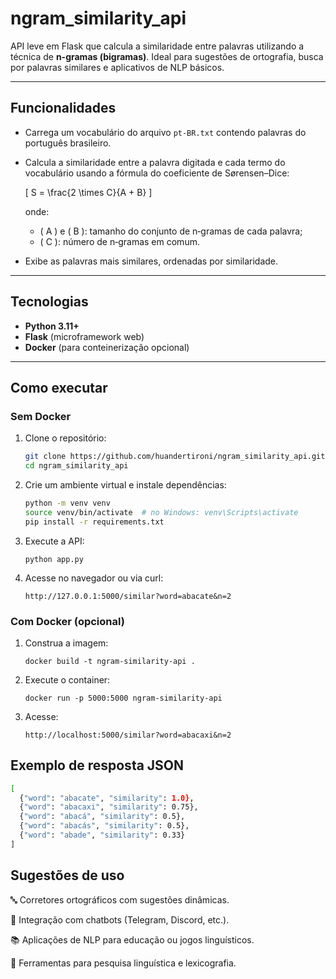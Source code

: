 # ngram_similarity_api

API leve em Flask que calcula a similaridade entre palavras utilizando a técnica de **n-gramas (bigramas)**. Ideal para sugestões de ortografia, busca por palavras similares e aplicativos de NLP básicos.

---

## Funcionalidades

- Carrega um vocabulário do arquivo `pt‑BR.txt` contendo palavras do português brasileiro.
- Calcula a similaridade entre a palavra digitada e cada termo do vocabulário usando a fórmula do coeficiente de Sørensen–Dice:

  \[
  S = \frac{2 \times C}{A + B}
  \]

  onde:
  - \( A \) e \( B \): tamanho do conjunto de n‑gramas de cada palavra;
  - \( C \): número de n‑gramas em comum.
- Exibe as palavras mais similares, ordenadas por similaridade.

---

## Tecnologias

- **Python 3.11+**
- **Flask** (microframework web)
- **Docker** (para conteinerização opcional)

---

## Como executar

### Sem Docker

1. Clone o repositório:
   ```bash
   git clone https://github.com/huandertironi/ngram_similarity_api.git
   cd ngram_similarity_api
   ```
2. Crie um ambiente virtual e instale dependências:

   ```bash
   python -m venv venv
   source venv/bin/activate  # no Windows: venv\Scripts\activate
   pip install -r requirements.txt
   ```

4. Execute a API:

   `python app.py`

6. Acesse no navegador ou via curl:

   `http://127.0.0.1:5000/similar?word=abacate&n=2`

### Com Docker (opcional)

1. Construa a imagem:

   `docker build -t ngram-similarity-api .`

2. Execute o container:

   `docker run -p 5000:5000 ngram-similarity-api`

4. Acesse:

    `http://localhost:5000/similar?word=abacaxi&n=2`


## Exemplo de resposta JSON

   ```bash
   [
     {"word": "abacate", "similarity": 1.0},
     {"word": "abacaxi", "similarity": 0.75},
     {"word": "abacá", "similarity": 0.5},
     {"word": "abacás", "similarity": 0.5},
     {"word": "abade", "similarity": 0.33}
   ]
   ```

##  Sugestões de uso

🔤 Corretores ortográficos com sugestões dinâmicas.

🤖 Integração com chatbots (Telegram, Discord, etc.).

📚 Aplicações de NLP para educação ou jogos linguísticos.

🧪 Ferramentas para pesquisa linguística e lexicografia.

   
